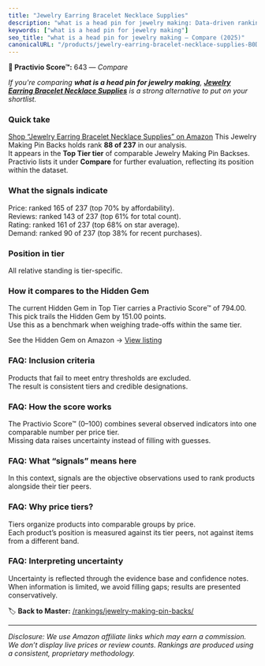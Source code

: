 ```yaml
---
title: "Jewelry Earring Bracelet Necklace Supplies"
description: "what is a head pin for jewelry making: Data-driven ranking using the Practivio Score™. Positioned by quality, value, demand, findability, momentum."
keywords: ["what is a head pin for jewelry making"]
seo_title: "what is a head pin for jewelry making — Compare (2025)"
canonicalURL: "/products/jewelry-earring-bracelet-necklace-supplies-B0D9R19WDY/"
---
```


**🛒 Practivio Score™:** 643 — _Compare_


*If you're comparing **what is a head pin for jewelry making**, **[Jewelry Earring Bracelet Necklace Supplies](https://www.amazon.com/dp/B0D9R19WDY?tag=practivio-20)** is a strong alternative to put on your shortlist.*
### Quick take
[Shop “Jewelry Earring Bracelet Necklace Supplies” on Amazon](https://www.amazon.com/dp/B0D9R19WDY?tag=practivio-20)
This Jewelry Making Pin Backs holds rank **88 of 237** in our analysis.  
It appears in the **Top Tier tier** of comparable Jewelry Making Pin Backses.  
Practivio lists it under **Compare** for further evaluation, reflecting its position within the dataset.

### What the signals indicate
Price: ranked 165 of 237 (top 70% by affordability).  
Reviews: ranked 143 of 237 (top 61% for total count).  
Rating: ranked 161 of 237 (top 68% on star average).  
Demand: ranked 90 of 237 (top 38% for recent purchases).

### Position in tier
All relative standing is tier-specific.

### How it compares to the Hidden Gem
The current Hidden Gem in Top Tier carries a Practivio Score™ of 794.00.  
This pick trails the Hidden Gem by 151.00 points.  
Use this as a benchmark when weighing trade-offs within the same tier.  

See the Hidden Gem on Amazon → [View listing](https://www.amazon.com/dp/B07SX9FS1F?tag=practivio-20)

### FAQ: Inclusion criteria
Products that fail to meet entry thresholds are excluded.  
The result is consistent tiers and credible designations.

### FAQ: How the score works
The Practivio Score™ (0–100) combines several observed indicators into one comparable number per price tier.  
Missing data raises uncertainty instead of filling with guesses.

### FAQ: What “signals” means here
In this context, signals are the objective observations used to rank products alongside their tier peers.

### FAQ: Why price tiers?
Tiers organize products into comparable groups by price.  
Each product’s position is measured against its tier peers, not against items from a different band.

### FAQ: Interpreting uncertainty
Uncertainty is reflected through the evidence base and confidence notes.  
When information is limited, we avoid filling gaps; results are presented conservatively.

<!-- Missing template for Compare/CompareWithinPriceClass -->


🏷️ **Back to Master:** [/rankings/jewelry-making-pin-backs/](/rankings/jewelry-making-pin-backs/)

---
_Disclosure: We use Amazon affiliate links which may earn a commission. We don’t display live prices or review counts. Rankings are produced using a consistent, proprietary methodology._
